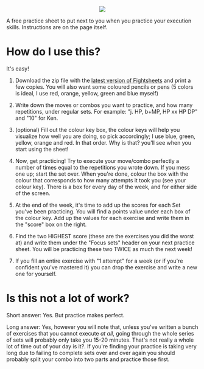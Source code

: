 <p align="center">
<img src ="http://machine9.net/stuff/FS-logo.jpg">
</p>

A free practice sheet to put next to you when you practice your execution skills.
Instructions are on the page itself.

# How do I use this?

It's easy!

1. Download the zip file with the [latest version of Fightsheets](https://github.com/mvellinger/fightsheets/releases) and print a few copies. You will also want some coloured pencils or pens (5 colors is ideal, I use red, orange, yellow, green and blue myself)

2. Write down the moves or combos you want to practice, and how many repetitions, under regular sets. For example: "j. HP, b+MP, HP xx HP DP" and "10" for Ken.

3. (optional) Fill out the colour key box, the colour keys will help you visualize how well you are doing, so pick accordingly; I use blue, green, yellow, orange and red. In that order. Why is that? you'll see when you start using the sheet!

4. Now, get practicing! Try to execute your move/combo perfectly a number of times equal to the repetitions you wrote down. If you mess one up; start the set over. When you're done, colour the box with the colour that corresponds to how many attempts it took you (see your colour key). There is a box for every day of the week, and for either side of the screen.

5. At the end of the week, it's time to add up the scores for each Set you've been practicing. You will find a points value under each box of the colour key. Add up the values for each exercise and write them in the "score" box on the right.

6. Find the two HIGHEST score (these are the exercises you did the worst at) and write them under the "Focus sets" header on your next practice sheet. You will be practicing these two TWICE as much the next week!

7. If you fill an entire exercise with "1 attempt" for a week (or if you're confident you've mastered it) you can drop the exercise and write a new one for yourself.


# Is this not a lot of work?

Short answer: Yes. But practice makes perfect. 

Long answer: Yes, however you will note that, unless you've written a bunch of exercises that you cannot execute *at all*, going through the whole series of sets will probably only take you 15-20 minutes. That's not really a whole lot of time out of your day is it?. If you're finding your practice is taking very long due to failing to complete sets over and over again you should probably split your combo into two parts and practice those first.
